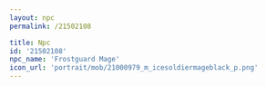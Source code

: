 ```yaml
---
layout: npc
permalink: /21502108

title: Npc
id: '21502108'
npc_name: 'Frostguard Mage'
icon_url: 'portrait/mob/21000979_m_icesoldiermageblack_p.png'
---
```

